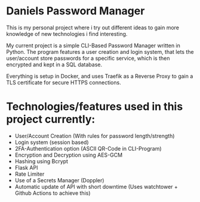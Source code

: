 # Daniels Password Manager

This is my personal project where i try out different ideas to gain more knowledge of new technologies i find interesting.

My current project is a simple CLI-Based Password Manager written in Python. The program features a user creation and login system, that lets the user/account store passwords for a specific service, which is then encrypted and kept in a SQL database.

Everything is setup in Docker, and uses Traefik as a Reverse Proxy to gain a TLS certificate for secure HTTPS connections.

# Technologies/features used in this project currently:

- User/Account Creation (With rules for password length/strength)
- Login system (session based)
- 2FA-Authentication option (ASCII QR-Code in CLI-Program)
- Encryption and Decryption using AES-GCM
- Hashing using Bcrypt
- Flask API
- Rate Limiter
- Use of a Secrets Manager (Doppler)
- Automatic update of API with short downtime (Uses watchtower + Github Actions to achieve this)
